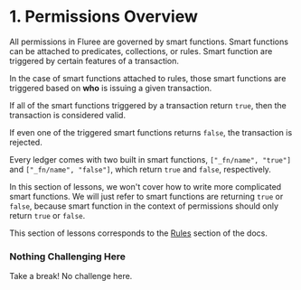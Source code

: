# 1. Permissions Overview

All permissions in Fluree are governed by smart functions. Smart functions can be attached to predicates, collections, or rules. Smart function are triggered by certain features of a transaction.

In the case of smart functions attached to rules, those smart functions are triggered based on **who** is issuing a given transaction.

If all of the smart functions triggered by a transaction return `true`, then the transaction is considered valid.

If even one of the triggered smart functions returns `false`, the transaction is rejected.

Every ledger comes with two built in smart functions, `["_fn/name", "true"]` and `["_fn/name", "false"]`, which return `true` and `false`, respectively.

In this section of lessons, we won't cover how to write more complicated smart functions. We will just refer to smart functions are returning `true` or `false`, because smart function in the context of permissions should only return `true` or `false`.

This section of lessons corresponds to the <a href="/docs/0.13.0/smart-functions/rules" target="_blank">Rules</a> section of the docs.

<div class="challenge">
<h3>Nothing Challenging Here</h3>
<p>Take a break! No challenge here.</p>
</div>
